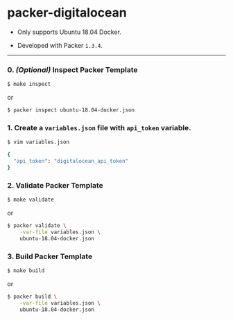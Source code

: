 # packer-digitalocean
- Only supports Ubuntu 18.04 Docker.

- Developed with Packer `1.3.4`.

---


### 0. _(Optional)_ Inspect Packer Template

```bash
$ make inspect
```

or

```bash
$ packer inspect ubuntu-18.04-docker.json
```

### 1. Create a `variables.json` file with `api_token` variable.

```bash
$ vim variables.json

{
  "api_token": "digitalocean_api_token"
}
```

### 2. Validate Packer Template

```bash
$ make validate
```

or

```bash
$ packer validate \
    -var-file variables.json \
    ubuntu-18.04-docker.json
```

### 3. Build Packer Template

```bash
$ make build
```

or

```bash
$ packer build \
    -var-file variables.json \
    ubuntu-18.04-docker.json
```
